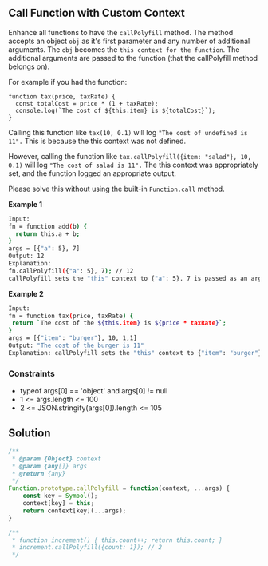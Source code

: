 
##  Call Function with Custom Context

Enhance all functions to have the ```callPolyfill``` method. The method accepts an object ```obj``` as it's first parameter and any number of additional arguments. The ```obj``` becomes the ```this context for the function```. The additional arguments are passed to the function (that the callPolyfill method belongs on).

For example if you had the function:
```
function tax(price, taxRate) {
  const totalCost = price * (1 + taxRate);
  console.log(`The cost of ${this.item} is ${totalCost}`);
}
```

Calling this function like ```tax(10, 0.1)``` will log ```"The cost of undefined is 11".``` This is because the this context was not defined.

However, calling the function like ```tax.callPolyfill({item: "salad"}, 10, 0.1)``` will log ```"The cost of salad is 11".``` The this context was appropriately set, and the function logged an appropriate output.

Please solve this without using the built-in ```Function.call``` method.

 

 

**Example 1**
```bash
Input:
fn = function add(b) {
  return this.a + b;
}
args = [{"a": 5}, 7]
Output: 12
Explanation:
fn.callPolyfill({"a": 5}, 7); // 12
callPolyfill sets the "this" context to {"a": 5}. 7 is passed as an argument.
```

**Example 2**
```bash
Input: 
fn = function tax(price, taxRate) { 
 return `The cost of the ${this.item} is ${price * taxRate}`; 
}
args = [{"item": "burger"}, 10, 1,1]
Output: "The cost of the burger is 11"
Explanation: callPolyfill sets the "this" context to {"item": "burger"}. 10 and 1.1 are passed as additional arguments.
```

### Constraints
- typeof args[0] == 'object' and args[0] != null
- 1 <= args.length <= 100
- 2 <= JSON.stringify(args[0]).length <= 105

## Solution

```javascript
/**
 * @param {Object} context
 * @param {any[]} args
 * @return {any}
 */
Function.prototype.callPolyfill = function(context, ...args) {
    const key = Symbol();
    context[key] = this;
    return context[key](...args);
}

/**
 * function increment() { this.count++; return this.count; }
 * increment.callPolyfill({count: 1}); // 2
 */
```
